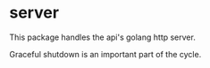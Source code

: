 # server

This package handles the api's golang http server.

Graceful shutdown is an important part of the cycle.
